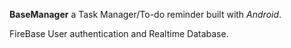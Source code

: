 **BaseManager**
a Task Manager/To-do reminder built with *_Android_*.

FireBase User authentication and Realtime Database.

